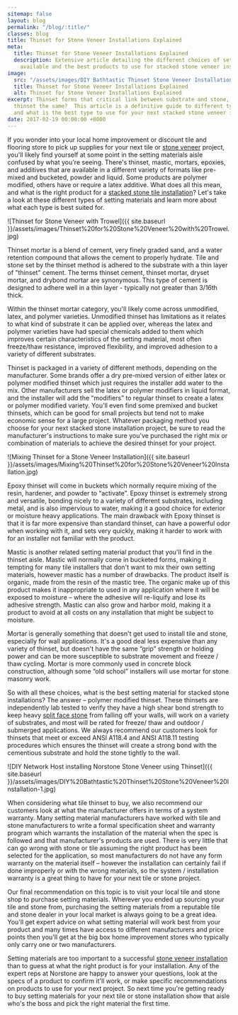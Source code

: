 ```yaml
---
sitemap: false
layout: blog
permalink: "/blog/:title/"
classes: blog
title: Thinset for Stone Veneer Installations Explained
meta:
  title: Thinset for Stone Veneer Installations Explained
  description: Extensive article detailing the different choices of setting materials
    available and the best products to use for stacked stone veneer installations.
image:
  src: "/assets/images/DIY Bathtastic Thinset Stone Veneer Installation.jpg"
  title: Thinset for Stone Veneer Installations Explained
  alt: Thinset for Stone Veneer Installations Explained
excerpt: Thinset forms that critical link between substrate and stone, but is all
  thinset the same?  This article is a definitive guide to different types of thinset
  and what is the best type to use for your next stacked stone veneer installation.
date: 2017-02-19 00:00:00 +0000
---
```



If you wonder into your local home improvement or discount tile and flooring store to pick up supplies for your next tile or [stone veneer](https://www.norstoneusa.com/products/stacked-stone-cladding/) project, you'll likely find yourself at some point in the setting materials aisle confused by what you're seeing. There's thinset, mastic, mortars, epoxies, and additives that are available in a different variety of formats like pre-mixed and bucketed, powder and liquid. Some products are polymer modified, others have or require a latex additive. What does all this mean, and what is the right product for a [stacked stone tile installation](https://www.norstoneusa.com/how-to-install-stacked-stone/)? Let's take a look at these different types of setting materials and learn more about what each type is best suited for.

![Thinset for Stone Veneer with Trowel]({{ site.baseurl }}/assets/images/Thinset%20for%20Stone%20Veneer%20with%20Trowel.jpg)

Thinset mortar is a blend of cement, very finely graded sand, and a water retention compound that allows the cement to properly hydrate. Tile and stone set by the thinset method is adhered to the substrate with a thin layer of "thinset" cement. The terms thinset cement, thinset mortar, dryset mortar, and drybond mortar are synonymous. This type of cement is designed to adhere well in a thin layer - typically not greater than 3/16th thick.

Within the thinset mortar category, you'll likely come across unmodified, latex, and polymer varieties. Unmodified thinset has limitations as it relates to what kind of substrate it can be applied over, whereas the latex and polymer varieties have had special chemicals added to them which improves certain characteristics of the setting material, most often freeze/thaw resistance, improved flexibility, and improved adhesion to a variety of different substrates.

Thinset is packaged in a variety of different methods, depending on the manufacturer. Some brands offer a dry pre-mixed version of either latex or polymer modified thinset which just requires the installer add water to the mix. Other manufacturers sell the latex or polymer modifiers in liquid format, and the installer will add the “modifiers” to regular thinset to create a latex or polymer modified variety. You'll even find some premixed and bucket thinsets, which can be good for small projects but tend not to make economic sense for a large project. Whatever packaging method you choose for your next stacked stone installation project, be sure to read the manufacturer's instructions to make sure you've purchased the right mix or combination of materials to achieve the desired thinset for your project.

![Mixing Thinset for a Stone Veneer Installation]({{ site.baseurl }}/assets/images/Mixing%20Thinset%20for%20Stone%20Veneer%20Installation.jpg)

Epoxy thinset will come in buckets which normally require mixing of the resin, hardener, and powder to “activate”. Epoxy thinset is extremely strong and versatile, bonding nicely to a variety of different substrates, including metal, and is also impervious to water, making it a good choice for exterior or moisture heavy applications. The main drawback with Epoxy thinset is that it is far more expensive than standard thinset, can have a powerful odor when working with it, and sets very quickly, making it harder to work with for an installer not familiar with the product.

Mastic is another related setting material product that you'll find in the thinset aisle. Mastic will normally come in bucketed forms, making it tempting for many tile installers that don't want to mix their own setting materials, however mastic has a number of drawbacks. The product itself is organic, made from the resin of the mastic tree. The organic make up of this product makes it inappropriate to used in any application where it will be exposed to moisture – where the adhesive will re-liquify and lose its adhesive strength. Mastic can also grow and harbor mold, making it a product to avoid at all costs on any installation that might be subject to moisture.

Mortar is generally something that doesn't get used to install tile and stone, especially for wall applications. It's a good deal less expensive than any variety of thinset, but doesn't have the same “grip” strength or holding power and can be more susceptible to substrate movement and freeze / thaw cycling. Mortar is more commonly used in concrete block construction, although some “old school” installers will use mortar for stone masonry work.

So with all these choices, what is the best setting material for stacked stone installations? The answer – polymer modified thinset. These thinsets are independently lab tested to verify they have a high shear bond strength to keep heavy [split face stone](/blog/split-face-stone-norstone-industry-series/) from falling off your walls, will work on a variety of substrates, and most will be rated for freeze/ thaw and outdoor / submerged applications. We always recommend our customers look for thinsets that meet or exceed ANSI A118.4 and ANSI A118.11 testing procedures which ensures the thinset will create a strong bond with the cementious substrate and hold the stone tightly to the wall.

![DIY Network Host installing Norstone Stone Veneer using Thinset]({{ site.baseurl }}/assets/images/DIY%20Bathtastic%20Thinset%20Stone%20Veneer%20Installation-1.jpg)

When considering what tile thinset to buy, we also recommend our customers look at what the manufacturer offers in terms of a system warranty. Many setting material manufacturers have worked with tile and stone manufacturers to write a formal specification sheet and warranty program which warrants the installation of the material when the spec is followed and that manufacturer's products are used. There is very little that can go wrong with stone or tile assuming the right product has been selected for the application, so most manufacturers do not have any form warranty on the material itself – however the installation can certainly fail if done improperly or with the wrong materials, so the system / installation warranty is a great thing to have for your next tile or stone project.

Our final recommendation on this topic is to visit your local tile and stone shop to purchase setting materials. Wherever you ended up sourcing your tile and stone from, purchasing the setting materials from a reputable tile and stone dealer in your local market is always going to be a great idea. You'll get expert advice on what setting material will work best from your product and many times have access to different manufacturers and price points then you'll get at the big box home improvement stores who typically only carry one or two manufacturers.

Setting materials are too important to a successful [stone veneer installation](/how-to-install-stacked-stone/) than to guess at what the right product is for your installation. Any of the expert reps at Norstone are happy to answer your questions, look at the specs of a product to confirm it'll work, or make specific recommendations on products to use for your next project. So next time you're getting ready to buy setting materials for your next tile or stone installation show that aisle who's the boss and pick the right material the first time.